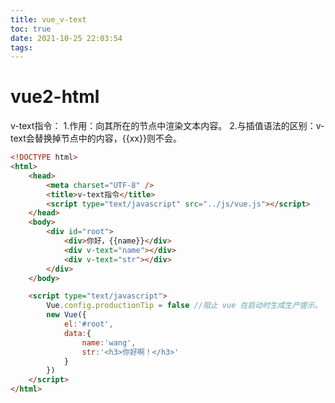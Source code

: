 ```yaml
---
title: vue_v-text
toc: true
date: 2021-10-25 22:03:54
tags:
---
```

# vue2-html
v-text指令：
    1.作用：向其所在的节点中渲染文本内容。
    2.与插值语法的区别：v-text会替换掉节点中的内容，{{xx}}则不会。
```html
<!DOCTYPE html>
<html>
	<head>
		<meta charset="UTF-8" />
		<title>v-text指令</title>
		<script type="text/javascript" src="../js/vue.js"></script>
	</head>
	<body>
		<div id="root">
			<div>你好，{{name}}</div>
			<div v-text="name"></div>
			<div v-text="str"></div>
		</div>
	</body>

	<script type="text/javascript">
		Vue.config.productionTip = false //阻止 vue 在启动时生成生产提示。
		new Vue({
			el:'#root',
			data:{
				name:'wang',
				str:'<h3>你好啊！</h3>'
			}
		})
	</script>
</html>
```